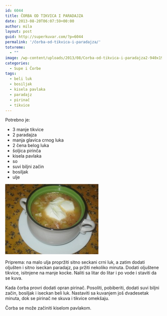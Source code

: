 ```yaml
---
id: 6044
title: ČORBA OD TIKVICA I PARADAJZA
date: 2013-08-20T06:07:59+00:00
author: mila
layout: post
guid: http://superkuvar.com/?p=6044
permalink: '/čorba-od-tikvica-i-paradajza/'
totvreme:
  - ""
image: /wp-content/uploads/2013/08/Corba-od-tikvica-i-paradajza2-940x198.jpg
categories:
  - Supe i Čorbe
tags:
  - beli luk
  - bosiljak
  - kisela pavlaka
  - paradajz
  - pirinač
  - tikvice
---
```

Potrebno je:

  * 3 manje tikvice
  * 2 paradajza
  * manja glavica crnog luka
  * 2 čena belog luka
  * šoljica pirinča
  * kisela pavlaka
  * so
  * suvi biljni začin
  * bosiljak
  * ulje

[<img class="alignnone size-medium wp-image-6048" src="/wp-content/uploads/2013/08/Corba-od-tikvica-i-paradajza2-300x225.jpg" alt="Corba od tikvica i paradajza" width="300" height="225" />](/wp-content/uploads/2013/08/Corba-od-tikvica-i-paradajza2-e1376924208361.jpg)

Priprema: na malo ulja propržiti sitno seckani crni luk, a zatim dodati oljušten i sitno iseckan paradajz, pa pržiti nekoliko minuta. Dodati oljuštene tikvice, isitnjene na manje kocke. Naliti sa litar do litar i po vode i staviti da se kuva.

Kada čorba provri dodati opran pirinač. Posoliti, pobiberiti, dodati suvi biljni začin, bosiljak i iseckan beli luk. Nastaviti sa kuvanjem još dvadesetak minuta, dok se pirinač ne skuva i tikvice omekšaju.

Čorba se može začiniti kiselom pavlakom.